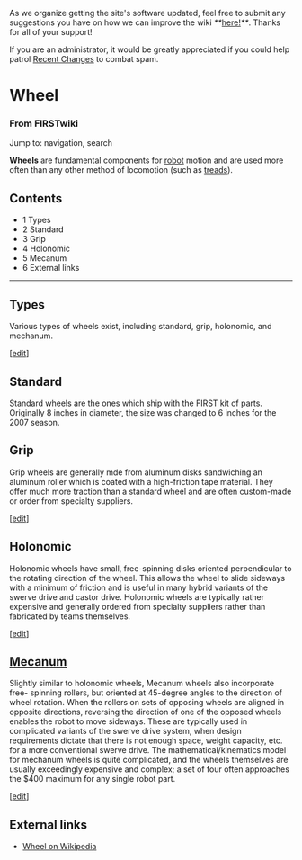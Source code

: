 As we organize getting the site's software updated, feel free to submit any
suggestions you have on how we can improve the wiki
_**_[here!](/index.php/User:Hallry/Suggestions "User:Hallry/Suggestions"
)_**_. Thanks for all of your support!

If you are an administrator, it would be greatly appreciated if you could help
patrol [Recent Changes](/index.php/Special:Recentchanges
"Special:Recentchanges" ) to combat spam.

# Wheel

### From FIRSTwiki

Jump to: navigation, search

**Wheels** are fundamental components for [robot](/index.php/Robot "Robot" ) motion and are used more often than any other method of locomotion (such as [treads](/index.php/Tread "Tread" )). 

## Contents

  * 1 Types
  * 2 Standard
  * 3 Grip
  * 4 Holonomic
  * 5 Mecanum
  * 6 External links  
---  
  

##  Types

Various types of wheels exist, including standard, grip, holonomic, and
mechanum.

[[edit](/index.php?title=Wheel&action=edit&section=2 "Edit section: Standard"
)]

##  Standard

Standard wheels are the ones which ship with the FIRST kit of parts.
Originally 8 inches in diameter, the size was changed to 6 inches for the 2007
season.


##  Grip

Grip wheels are generally mde from aluminum disks sandwiching an aluminum
roller which is coated with a high-friction tape material. They offer much
more traction than a standard wheel and are often custom-made or order from
specialty suppliers.

[[edit](/index.php?title=Wheel&action=edit&section=4 "Edit section: Holonomic"
)]

##  Holonomic

Holonomic wheels have small, free-spinning disks oriented perpendicular to the
rotating direction of the wheel. This allows the wheel to slide sideways with
a minimum of friction and is useful in many hybrid variants of the swerve
drive and castor drive. Holonomic wheels are typically rather expensive and
generally ordered from specialty suppliers rather than fabricated by teams
themselves.

[[edit](/index.php?title=Wheel&action=edit&section=5 "Edit section: Mecanum"
)]

##  [Mecanum](/index.php/Mecanum_wheel "Mecanum wheel" )

Slightly similar to holonomic wheels, Mecanum wheels also incorporate free-
spinning rollers, but oriented at 45-degree angles to the direction of wheel
rotation. When the rollers on sets of opposing wheels are aligned in opposite
directions, reversing the direction of one of the opposed wheels enables the
robot to move sideways. These are typically used in complicated variants of
the swerve drive system, when design requirements dictate that there is not
enough space, weight capacity, etc. for a more conventional swerve drive. The
mathematical/kinematics model for mechanum wheels is quite complicated, and
the wheels themselves are usually exceedingly expensive and complex; a set of
four often approaches the $400 maximum for any single robot part.

[[edit](/index.php?title=Wheel&action=edit&section=6 "Edit section: External
links" )]

##  External links

  * [Wheel on Wikipedia](http://www.wikipedia.org/wiki/Wheel "wikipedia:Wheel" )

